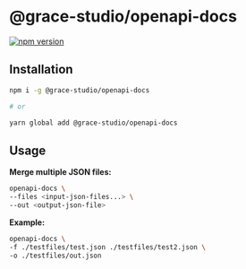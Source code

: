 # @grace-studio/openapi-docs

[![npm version](https://badge.fury.io/js/@grace-studio%2Fopenapi-docs.svg)](https://www.npmjs.com/package/@grace-studio/openapi-docs)

## Installation

```bash
npm i -g @grace-studio/openapi-docs

# or

yarn global add @grace-studio/openapi-docs
```

## Usage

**Merge multiple JSON files:**

```bash
openapi-docs \
--files <input-json-files...> \
--out <output-json-file>
```

**Example:**

```bash
openapi-docs \
-f ./testfiles/test.json ./testfiles/test2.json \
-o ./testfiles/out.json
```

